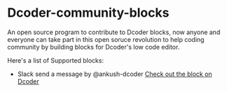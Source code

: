 # Dcoder-community-blocks
An open source program to contribute to Dcoder blocks, now anyone and everyone can take part in this open soruce revolution to help coding community by building blocks for Dcoder's low code editor.

Here's a list of Supported blocks:
- Slack send a message by @ankush-dcoder [Check out the block on Dcoder](https://code.dcoder.tech/feed/project/6050c2ff758323adae3d1071/send-message-using-slack) 

